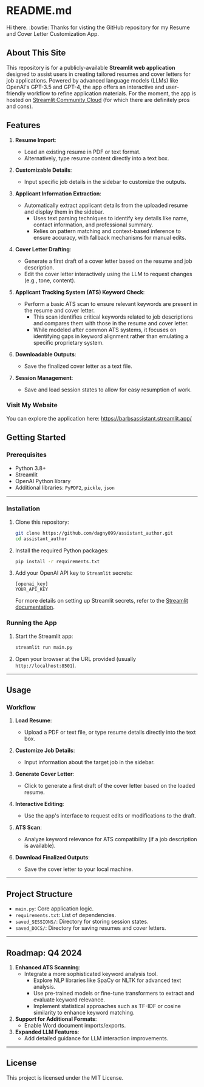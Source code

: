 # README.md

Hi there. :bowtie: Thanks for visting the GitHub repository for my Resume and Cover Letter Customization App. 

## About This Site
This repository is for a publicly-available **Streamlit web application** designed to assist users in creating tailored resumes and cover letters for job applications. Powered by advanced language models (LLMs) like OpenAI's GPT-3.5 and GPT-4, the app offers an interactive and user-friendly workflow to refine application materials. For the moment, the app is hosted on [Streamlit Community Cloud](https://streamlit.io/cloud) (for which there are definitely pros and cons). 

## Features
1. **Resume Import**:
   - Load an existing resume in PDF or text format.
   - Alternatively, type resume content directly into a text box.

2. **Customizable Details**:
   - Input specific job details in the sidebar to customize the outputs.

3. **Applicant Information Extraction**:
   - Automatically extract applicant details from the uploaded resume and display them in the sidebar.
     - Uses text parsing techniques to identify key details like name, contact information, and professional summary.
     - Relies on pattern matching and context-based inference to ensure accuracy, with fallback mechanisms for manual edits.

4. **Cover Letter Drafting**:
   - Generate a first draft of a cover letter based on the resume and job description.
   - Edit the cover letter interactively using the LLM to request changes (e.g., tone, content).

5. **Applicant Tracking System (ATS) Keyword Check**:
   - Perform a basic ATS scan to ensure relevant keywords are present in the resume and cover letter.
     - This scan identifies critical keywords related to job descriptions and compares them with those in the resume and cover letter.
     - While modeled after common ATS systems, it focuses on identifying gaps in keyword alignment rather than emulating a specific proprietary system.

6. **Downloadable Outputs**:
   - Save the finalized cover letter as a text file.

7. **Session Management**:
   - Save and load session states to allow for easy resumption of work.
   
### Visit My Website
You can explore the application here: 
https://barbsassistant.streamlit.app/


## Getting Started

### Prerequisites

- Python 3.8+
- Streamlit
- OpenAI Python library
- Additional libraries: `PyPDF2`, `pickle`, `json`

---

### Installation

1. Clone this repository:
   ```bash
   git clone https://github.com/dagny099/assistant_author.git
   cd assistant_author
   ```

2. Install the required Python packages:
   ```bash
   pip install -r requirements.txt
   ```

3. Add your OpenAI API key to `Streamlit` secrets:
   ```plaintext
   [openai_key]
   YOUR_API_KEY
   ```
   For more details on setting up Streamlit secrets, refer to the [Streamlit documentation](https://docs.streamlit.io/library/advanced-features/secrets-management).

### Running the App

1. Start the Streamlit app:
   ```bash
   streamlit run main.py
   ```
2. Open your browser at the URL provided (usually `http://localhost:8501`).

---

## Usage

### Workflow

1. **Load Resume**:
   - Upload a PDF or text file, or type resume details directly into the text box.

2. **Customize Job Details**:
   - Input information about the target job in the sidebar.

3. **Generate Cover Letter**:
   - Click to generate a first draft of the cover letter based on the loaded resume.

4. **Interactive Editing**:
   - Use the app's interface to request edits or modifications to the draft.

5. **ATS Scan**:
   - Analyze keyword relevance for ATS compatibility (if a job description is available).

6. **Download Finalized Outputs**:
   - Save the cover letter to your local machine.

---

## Project Structure

- `main.py`: Core application logic.
- `requirements.txt`: List of dependencies.
- `saved_SESSIONS/`: Directory for storing session states.
- `saved_DOCS/`: Directory for saving resumes and cover letters.

---

## Roadmap: Q4 2024

1. **Enhanced ATS Scanning**:
   - Integrate a more sophisticated keyword analysis tool.
     - Explore NLP libraries like SpaCy or NLTK for advanced text analysis.
     - Use pre-trained models or fine-tune transformers to extract and evaluate keyword relevance.
     - Implement statistical approaches such as TF-IDF or cosine similarity to enhance keyword matching.
2. **Support for Additional Formats**:
   - Enable Word document imports/exports.
3. **Expanded LLM Features**:
   - Add detailed guidance for LLM interaction improvements.

---

## License
This project is licensed under the MIT License.

